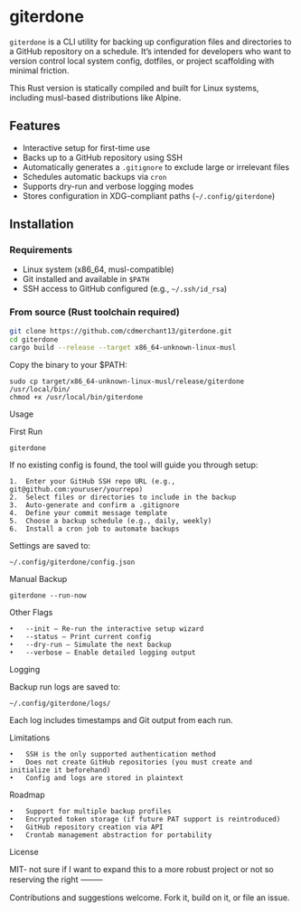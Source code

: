 # giterdone

`giterdone` is a CLI utility for backing up configuration files and directories to a GitHub repository on a schedule. It’s intended for developers who want to version control local system config, dotfiles, or project scaffolding with minimal friction.

This Rust version is statically compiled and built for Linux systems, including musl-based distributions like Alpine.

## Features

- Interactive setup for first-time use
- Backs up to a GitHub repository using SSH
- Automatically generates a `.gitignore` to exclude large or irrelevant files
- Schedules automatic backups via `cron`
- Supports dry-run and verbose logging modes
- Stores configuration in XDG-compliant paths (`~/.config/giterdone`)

## Installation

### Requirements

- Linux system (x86_64, musl-compatible)
- Git installed and available in `$PATH`
- SSH access to GitHub configured (e.g., `~/.ssh/id_rsa`)

### From source (Rust toolchain required)

```bash
git clone https://github.com/cdmerchant13/giterdone.git
cd giterdone
cargo build --release --target x86_64-unknown-linux-musl
```

Copy the binary to your $PATH:
```
sudo cp target/x86_64-unknown-linux-musl/release/giterdone /usr/local/bin/
chmod +x /usr/local/bin/giterdone
```
Usage

First Run

```giterdone```

If no existing config is found, the tool will guide you through setup:

	1.	Enter your GitHub SSH repo URL (e.g., git@github.com:youruser/yourrepo)
	2.	Select files or directories to include in the backup
	3.	Auto-generate and confirm a .gitignore
	4.	Define your commit message template
	5.	Choose a backup schedule (e.g., daily, weekly)
	6.	Install a cron job to automate backups

Settings are saved to:

```~/.config/giterdone/config.json```

Manual Backup

```giterdone --run-now```

Other Flags

	•	--init – Re-run the interactive setup wizard
	•	--status – Print current config
	•	--dry-run – Simulate the next backup
	•	--verbose – Enable detailed logging output

Logging

Backup run logs are saved to:

```~/.config/giterdone/logs/```

Each log includes timestamps and Git output from each run.

Limitations

	•	SSH is the only supported authentication method
	•	Does not create GitHub repositories (you must create and initialize it beforehand)
	•	Config and logs are stored in plaintext

Roadmap

	•	Support for multiple backup profiles
	•	Encrypted token storage (if future PAT support is reintroduced)
	•	GitHub repository creation via API
	•	Crontab management abstraction for portability

License

MIT- not sure if I want to expand this to a more robust project or not so reserving the right
⸻

Contributions and suggestions welcome. Fork it, build on it, or file an issue.
